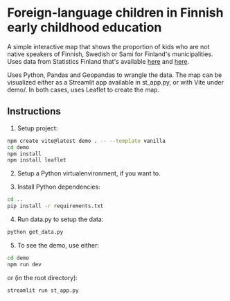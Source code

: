 # Foreign-language children in Finnish early childhood education

A simple interactive map that shows the proportion of kids who are not native speakers of Finnish, Swedish or Sami for Finland's municipalities. Uses data from Statistics Finland that's available [here](https://pxdata.stat.fi/PxWeb/pxweb/fi/StatFin/StatFin__vaka/statfin_vaka_pxt_14jt.px/) and [here](https://stat.fi/org/avoindata/paikkatietoaineistot.html).

Uses Python, Pandas and Geopandas to wrangle the data. The map can be visualized either as a Streamlit app available in st_app.py, or with Vite under demo/. In both cases, uses Leaflet to create the map.

## Instructions

1. Setup project:

```sh
npm create vite@latest demo . -- --template vanilla
cd demo
npm install
npm install leaflet
```

2. Setup a Python virtualenvironment, if you want to.

3. Install Python dependencies:

```sh
cd ..
pip install -r requirements.txt
```

4. Run data.py to setup the data:

```sh
python get_data.py
```

5. To see the demo, use either:

```sh
cd demo
npm run dev
```

or (in the root directory):

```sh
streamlit run st_app.py
```
